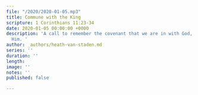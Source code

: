 ```yaml
---
file: "/2020/2020-01-05.mp3"
title: Commune with the King
scripture: 1 Corinthians 11:23-34
date: 2020-01-05 00:00:00 +0000
description: 'A call to remember the covenant that we are in with God, commune with
  Him. '
author: _authors/heath-van-staden.md
series: ''
duration: ''
length: 
image: ''
notes: ''
published: false

---
```

